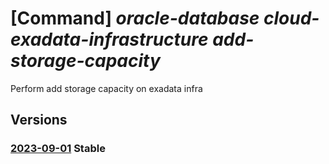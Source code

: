 # [Command] _oracle-database cloud-exadata-infrastructure add-storage-capacity_

Perform add storage capacity on exadata infra

## Versions

### [2023-09-01](/Resources/mgmt-plane/L3N1YnNjcmlwdGlvbnMve30vcmVzb3VyY2Vncm91cHMve30vcHJvdmlkZXJzL29yYWNsZS5kYXRhYmFzZS9jbG91ZGV4YWRhdGFpbmZyYXN0cnVjdHVyZXMve30vYWRkc3RvcmFnZWNhcGFjaXR5/2023-09-01.xml) **Stable**

<!-- mgmt-plane /subscriptions/{}/resourcegroups/{}/providers/oracle.database/cloudexadatainfrastructures/{}/addstoragecapacity 2023-09-01 -->
